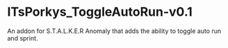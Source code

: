 # ITsPorkys_ToggleAutoRun-v0.1
An addon for S.T.A.L.K.E.R Anomaly that adds the ability to toggle auto run and sprint.
